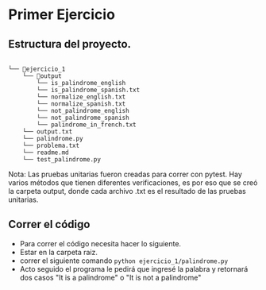 # Primer Ejercicio

## Estructura del proyecto.

```

└── 📁ejercicio_1
    └── 📁output
        └── is_palindrome_english
        └── is_palindrome_spanish.txt
        └── normalize_english.txt
        └── normalize_spanish.txt
        └── not_palindrome_english
        └── not_palindrome_spanish
        └── palindrome_in_french.txt
    └── output.txt
    └── palindrome.py
    └── problema.txt
    └── readme.md
    └── test_palindrome.py
```




Nota: Las pruebas unitarias fueron creadas para correr con pytest. Hay varios métodos que tienen diferentes verificaciones, es por eso que se creó  la carpeta output, donde cada archivo .txt es el resultado de las pruebas unitarias.

## Correr el código

* Para correr el código necesita hacer lo siguiente.
* Estar en la carpeta raiz.
* correr el siguiente comando `python ejercicio_1/palindrome.py`
* Acto seguido el programa le pedirá que ingresé la palabra y retornará dos casos "It is a palindrome" o "It is not a palindrome"
